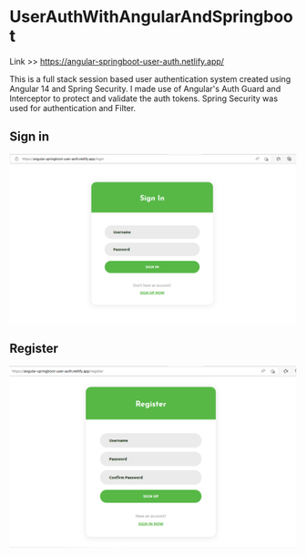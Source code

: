 # UserAuthWithAngularAndSpringboot

Link >> https://angular-springboot-user-auth.netlify.app/

This is a full stack session based user authentication system created using Angular 14 and Spring Security. I made use of Angular's Auth Guard and Interceptor to protect and validate the auth tokens. Spring Security was used for authentication and Filter.

## Sign in

![](https://github.com/olumide1128/angular-springboot-fullstack-user-authentication/blob/master/sreenshots/signin.png?raw=true)

## Register

![](https://github.com/olumide1128/angular-springboot-fullstack-user-authentication/blob/master/sreenshots/signup.png?raw=true)
